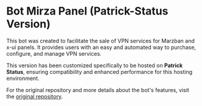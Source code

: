 # Bot Mirza Panel (Patrick-Status Version)

This bot was created to facilitate the sale of VPN services for Marzban and x-ui panels. It provides users with an easy and automated way to purchase, configure, and manage VPN services.

This version has been customized specifically to be hosted on **Patrick Status**, ensuring compatibility and enhanced performance for this hosting environment.

For the original repository and more details about the bot's features, visit the [original repository](https://github.com/mahdiMGF2/botmirzapanel).
